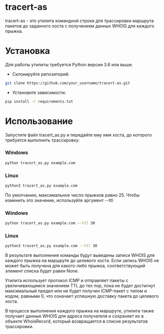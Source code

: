 # tracert-as
tracert-as - это утилита командной строки для трассировки маршрута пакетов до заданного хоста с получением данных WHOIS для каждого прыжка.

# Установка
Для работы утилиты требуется Python версии 3.6 или выше.

* Склонируйте репозиторий:


```bash
git clone https://github.com/your_username/tracert-as.git
```

* Установите зависимости:

```bash
pip install -r requirements.txt
```

# Использование
Запустите файл tracert_as.py и передайте ему имя хоста, до которого требуется выполнить трассировку:

### Windows
```cmd
python tracert_as.py example.com
```

### Linux
```bash
python3 tracert_as.py example.com
```

По умолчанию, максимальное число прыжков равно 25. Чтобы изменить это значение, используйте аргумент --ttl:

### Windows
```cmd
python tracert_as.py example.com --ttl 30
```

### Linux
```bash
python3 tracert_as.py example.com --ttl 30
```

В результате выполнения команды будут выведены записи WHOIS для каждого прыжка на маршруте до целевого хоста. Если запись WHOIS не может быть получена для какого-либо прыжка, соответствующий элемент списка будет равен None.

Утилита использует протокол ICMP и отправляет пакеты с увеличивающимся значением TTL до тех пор, пока не будет достигнут максимальный предел или не будет получен ICMP-пакет с типом и кодом, равными 0, что означает успешную доставку пакета до целевого хоста.

В процессе выполнения каждого прыжка на маршруте, утилита также получает данные WHOIS для адреса получателя и сохраняет их в объекте WhoisRecord, который возвращается в списке результатов трассировки.